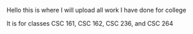 Hello this is where I will upload all work I have done for college

It is for classes CSC 161, CSC 162, CSC 236, and CSC 264
